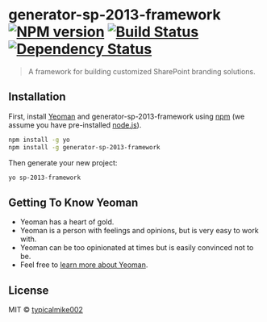 # generator-sp-2013-framework [![NPM version][npm-image]][npm-url] [![Build Status][travis-image]][travis-url] [![Dependency Status][daviddm-image]][daviddm-url]
> A framework for building customized SharePoint branding solutions.

## Installation

First, install [Yeoman](http://yeoman.io) and generator-sp-2013-framework using [npm](https://www.npmjs.com/) (we assume you have pre-installed [node.js](https://nodejs.org/)).

```bash
npm install -g yo
npm install -g generator-sp-2013-framework
```

Then generate your new project:

```bash
yo sp-2013-framework
```

## Getting To Know Yeoman

 * Yeoman has a heart of gold.
 * Yeoman is a person with feelings and opinions, but is very easy to work with.
 * Yeoman can be too opinionated at times but is easily convinced not to be.
 * Feel free to [learn more about Yeoman](http://yeoman.io/).

## License

MIT © [typicalmike002]()


[npm-image]: https://badge.fury.io/js/generator-sp-2013-framework.svg
[npm-url]: https://npmjs.org/package/generator-sp-2013-framework
[travis-image]: https://travis-ci.org/typicalmike002/generator-sp-2013-framework.svg?branch=master
[travis-url]: https://travis-ci.org/typicalmike002/generator-sp-2013-framework
[daviddm-image]: https://david-dm.org/typicalmike002/generator-sp-2013-framework.svg?theme=shields.io
[daviddm-url]: https://david-dm.org/typicalmike002/generator-sp-2013-framework
